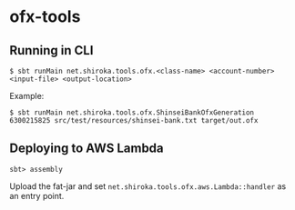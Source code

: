 # ofx-tools

## Running in CLI

```
$ sbt runMain net.shiroka.tools.ofx.<class-name> <account-number> <input-file> <output-location>
```

Example:

```
$ sbt runMain net.shiroka.tools.ofx.ShinseiBankOfxGeneration 6300215825 src/test/resources/shinsei-bank.txt target/out.ofx
```

## Deploying to AWS Lambda

```
sbt> assembly
```

Upload the fat-jar and set `net.shiroka.tools.ofx.aws.Lambda::handler` as an entry point.
